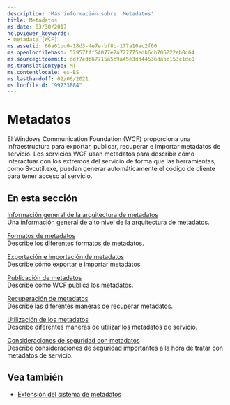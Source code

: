 ```yaml
---
description: 'Más información sobre: Metadatos'
title: Metadatos
ms.date: 03/30/2017
helpviewer_keywords:
- metadata [WCF]
ms.assetid: 66a61bd0-18d3-4e7e-bf8b-177a10ac2f60
ms.openlocfilehash: 52957fff54077e2a727775edb6cb706222eb0c64
ms.sourcegitcommit: ddf7edb67715a5b9a45e3dd44536dabc153c1de0
ms.translationtype: MT
ms.contentlocale: es-ES
ms.lasthandoff: 02/06/2021
ms.locfileid: "99733884"
---
```

# <a name="metadata"></a>Metadatos

El Windows Communication Foundation (WCF) proporciona una infraestructura para exportar, publicar, recuperar e importar metadatos de servicio. Los servicios WCF usan metadatos para describir cómo interactuar con los extremos del servicio de forma que las herramientas, como Svcutil.exe, puedan generar automáticamente el código de cliente para tener acceso al servicio.  
  
## <a name="in-this-section"></a>En esta sección  

 [Información general de la arquitectura de metadatos](metadata-architecture-overview.md)  
 Una información general de alto nivel de la arquitectura de metadatos.  
  
 [Formatos de metadatos](metadata-formats.md)  
 Describe los diferentes formatos de metadatos.  
  
 [Exportación e importación de metadatos](exporting-and-importing-metadata.md)  
 Describe cómo exportar e importar metadatos.  
  
 [Publicación de metadatos](publishing-metadata.md)  
 Describe cómo WCF publica los metadatos.  
  
 [Recuperación de metadatos](retrieving-metadata.md)  
 Describe las diferentes maneras de recuperar metadatos.  
  
 [Utilización de los metadatos](using-metadata.md)  
 Describe diferentes maneras de utilizar los metadatos de servicio.  
  
 [Consideraciones de seguridad con metadatos](security-considerations-with-metadata.md)  
 Describe consideraciones de seguridad importantes a la hora de tratar con metadatos de servicio.  
  
## <a name="see-also"></a>Vea también

- [Extensión del sistema de metadatos](../extending/extending-the-metadata-system.md)
